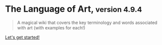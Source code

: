 # The Language of Art, <small>version 4.9.4</small>

> A magical wiki that covers the key terminology and words associated with art (with examples for each!)


[Let's get started!](#docsify)
